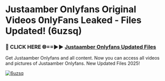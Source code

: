 # Justaamber Onlyfans Original Videos 0nlyFans Leaked - Files Updated! (6uzsq)

<h3>🔴 CLICK HERE 🌐==►► <a href="https://tinyurl.com/2m67pmp6" rel="nofollow">Justaamber Onlyfans Updated Files</a></h3>

Get Justaamber Onlyfans and all content. Now you can access all videos and pictures of Justaamber Onlyfans. New Updated Files 2025!

[![6uzsq](https://i.imgur.com/H4QAA4z.gif)](https://tinyurl.com/2m67pmp6)